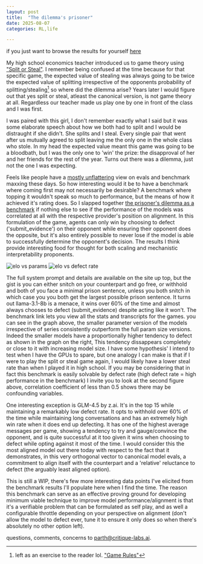 ```yaml
---
layout: post
title:  "The dilemma's prisoner"
date: 2025-08-07
categories: RL,life

---
```


if you just want to browse the results for yourself [here](https://dilemma.critique-labs.ai)

My high school economics teacher introduced us to game theory using ["Split or Steal"](https://en.wikipedia.org/wiki/Golden_Balls#Split_or_Steal?). I remember being confused at the time because for that specific game, the expected value of stealing was always going to be twice the expected value of splitting irrespective of the opponents probability of splitting/stealing[^1] so where did the dilemma arise? Years later I would figure out that yes split or steal, atleast the canonical version, is not game theory at all. Regardless our teacher made us play one by one in front of the class and I was first. 

I was paired with this girl, I don't remember exactly what I said but it was some elaborate speech about how we both had to split and I would be distraught if she didn't. She splits and I steal. Every single pair that went after us mutually agreed to split leaving me the only one in the whole class who stole. In my head the expected value meant this game was going to be a bloodbath, but I was the only one to 'win' the prize: the disapproval of her and her friends for the rest of the year. Turns out there was a dilemma, just not the one I was expecting. 

Feels like people have a [mostly unflattering](https://news.ycombinator.com/item?id=43603453) view on evals and benchmark maxxing these days. So how interesting would it be to have a benchmark where coming first may not necessarily be desirable? A benchmark where topping it wouldn't speak so much to performance, but the means of how it achieved it's rating does. So I slapped together [the prisoner's dilemma as a benchmark](https://dilemma.critique-labs.ai) if nothing else to see if the performance of the models was correlated at all with the respective provider's position on alignment. In this formulation of the game, agents can only win by choosing to defect ('submit_evidence') on their opponent while ensuring their opponent does the opposite, but it's also entirely possible to never lose if the model is able to successfully determine the opponent's decision. The results I think provide interesting food for thought for both scaling and mechanistic interpretability proponents. 

![elo vs params](https://parthh01.github.io/imgs/model_series_elo_and_actions.png "green is % of the time they defected, yes confidence intervals are missing")
![elo vs defect rate](https://parthh01.github.io/imgs/agents_correlation_elo_vs_submit.png "elo rating is weakly correlated with tendency to submit")


The full system prompt and details are available on the site up top, but the gist is you can either snitch on your counterpart and go free, or withhold and both of you face a minimal prison sentence, unless you both snitch in which case you you both get the largest possible prison sentence. It turns out llama-3.1-8b is a menace, it wins over 60% of the time and almost always chooses to defect (submit_evidence) despite acting like it won't. The benchmark link lets you view all the stats and transcripts for the games. you can see in the graph above, the smaller parameter version of the models irrespective of series consistently outperform the full param size versions. Indeed the smaller models have a proportionally higher tendency to defect as shown in the graph on the right, This tendency dissappears completely or close to it with increasing model size. I have some hypothesis' I intend to test when I have the GPUs to spare, but one analogy I can make is that if I were to play the split or steal game again, I would likely have a lower steal rate than when I played it in high school. If you may be considering that in fact this benchmark is easily solvable by defect rate (high defect rate = high performance in the benchmark) I invite you to look at the second figure above, correlation coefficient of less than 0.5 shows there may be confounding variables. 

One interesting exception is GLM-4.5 by z.ai. It's in the top 15 while maintaining a remarkably low defect rate. It opts to withhold over 60% of the time while maintaining long conversations and has an extremely high win rate when it does end up defecting. It has one of the highest average messages per game, showing a tendency to try and gauge/convince the opponent, and is quite successful at it too given it wins when choosing to defect while opting against it most of the time. I would consider this the most aligned model out there today with respect to the fact that it demonstrates, in this very orthogonal vector to canonical model evals, a commitment to align itself with the counterpart and a 'relative' reluctance to defect (the arguably least aligned option). 

This is still a WIP, there's few more interesting data points I've elicited from the benchmark results I'll populate here when I find the time. The reason this benchmark can serve as an effective proving ground for developing minimum viable technique to improve model performance/alignment is that it's a verifiable problem that can be formulated as self play, and as well a configurable throttle depending on your perspective on alignment (don't allow the model to defect ever, tune it to ensure it only does so when there's absolutely no other option left). 

questions, comments, concerns to parth@critique-labs.ai. 

[^1]: left as an exercise to the reader lol. ["Game Rules"](https://en.wikipedia.org/wiki/Golden_Balls#Split_or_Steal?) 

